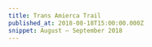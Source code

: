 ```yaml
---
title: Trans Amierca Trail
published_at: 2018-08-18T15:00:00.000Z
snippet: August – September 2018
---
```

